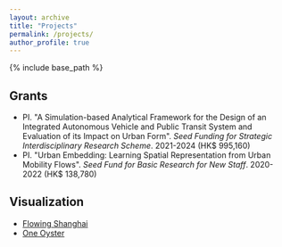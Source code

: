 ```yaml
---
layout: archive
title: "Projects"
permalink: /projects/
author_profile: true
---
```


{% include base_path %}

## Grants
* PI. "A Simulation-based Analytical Framework for the Design of an Integrated Autonomous Vehicle and Public Transit System and Evaluation of its Impact on Urban Form". *Seed Funding for Strategic Interdisciplinary Research Scheme*. 2021-2024 (HK$ 995,160)
* PI. "Urban Embedding: Learning Spatial Representation from Urban Mobility Flows". *Seed Fund for Basic Research for New Staff*. 2020-2022 (HK$ 138,780)


## Visualization
* [Flowing Shanghai](http://web.mit.edu/zhanzhao/www/flowing-shanghai/)
* [One Oyster](http://zhanzhaowf.github.io/one_oyster/)

